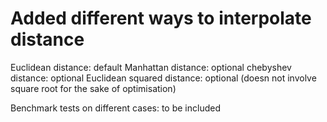 # Added different ways to interpolate distance

Euclidean distance: default
Manhattan distance: optional
chebyshev distance: optional
Euclidean squared distance: optional (doesn not involve square root for the sake of optimisation)

Benchmark tests on different cases: to be included
<!-- # Benchmarks

*Exploring the performance of `XCALibre.jl`*

## Introduction
---

This space will be used to explore the performance of various flow solvers and `XCALibre.jl` more broadly, and tests/benchmarks will be added as they become available. Eventually, our hope is to have benchmarks for all the solvers available in `XCALibre.jl`, but this will take time. Users are welcome to share their own benchmarks.

In general, it is accepted that benchmarking code is no easy task. Benchmarks that explore relative performance between different functionality within the same codebase tend to be easier, or more reliable. However, when comparing performance of "similar" functionality between different codebases is particularly challenging, and comparing the performance of different CFD codes is no exception. This is due to different implementation choices, difference in numerics, algorithm differences, etc., etc. Thus, it should be stressed that any results discussed herein should be accepted in this context. To enable some degree of transparency, our goal is to make all benchmark results and setup available to the community for scrutiny. Benchmark cases will be published in a separate Github repository, [`XCALibre_benchmarks`](https://github.com/mberto79/XCALibre_benchmarks). Any errors or methodology inconsistencies identified by the community can be identified, and we encourage user to report them.

Due to licensing considerations, it is not possible to report any direct benchmarks comparing performance between `XCALibre.jl` and commercial CFD codes. Thus, unless otherwise stated, the benchmarks included here are all likely to compare performance against [OpenFOAM (foundation)](https://openfoam.org/) or [OpenFOAM (ESI)](https://www.openfoam.com/). Specific versions used will be reported (and updated as far as possible). It should be stressed that the main `XCALibre.jl` developers are all OpenFOAM users and we hold this CFD package is very high regard, and as an established open-source CFD code it makes a perfect candidate to use in our benchmarking efforts, especially for ouf CPU implementation performance. 

This page will be updated as new results become available, but do bare with us, this exercise will take time. Thanks!

## Laminar incompressible solver (3D)
---

### Case and set up information

In this first benchmark, the performance of the *laminar solver* implementation in `XCALibre.jl` is explored. The configuration corresponds to a backward-facing step geometry with a mesh with approximately 500,000 cells. The test case mesh file, along with setup files for both `XCALibre.jl` and OpenFOAM can be found [here](https://github.com/mberto79/XCALibre_benchmarks/tree/main/3D_BFS_laminar).

The following cases were tested:

| Case    | Code | Version | Backend |Variable | Solver | Preconditioner |
| -------- | ----|---------|---------|---------|--------|---------------|
| OF11 Similar | OpenFOAM  | OpenFOAM 11 (foundation) | CPU | Velocity \\ Pressure | PBiCGStab \\ PCG | diagonal \\ diagonal |
| OF11 Best | OpenFOAM  | OpenFOAM 11 (foundation) |  CPU |Velocity \\ Pressure | PBiCGStab \\ GAMG | DILU \\ none |
| v0.3.2 | `XCALibre.jl` | v0.3.2 (Julia v0.10.6)  |  CPU |Velocity \\ Pressure | BiCGStab \\ CG | diagonal \\ diagonal |
| v0.3.3 | `XCALibre.jl` | v0.3.3 (Julia v0.10.6)  |  CPU |Velocity \\ Pressure | BiCGStab \\ CG | diagonal \\ diagonal |
| v0.3.2 GPU | `XCALibre.jl` | v0.3.2 (Julia v0.10.6)  |  GPU |Velocity \\ Pressure | BiCGStab \\ CG | diagonal \\ diagonal |
| v0.3.3 GPU | `XCALibre.jl` | v0.3.3 (Julia v0.10.6)  |  GPU |Velocity \\ Pressure | BiCGStab \\ CG | diagonal \\ diagonal |

Notice that the `OF11 Similar` case aims to provide a configuration in OpenFOAM that is comparable to the numerical setup used (and available) in `XCALibre.jl`. The `OF11 Best` uses the most performant setup available in OpenFOAM, in terms of the linear solver and preconditioner combination. Discretisation schemes and solver tolerance are kept as similar as possible for all cases. The `XCALibre.jl` test cases aim to provide relative performance between difference versions and backends.

### Hardware

All tests were performed on an ASUS TUF Gaming A15 FA506 with 16Gb of RAM, an AMD Ryzen™ 7 4800H CPU and. GPU test cases ran on the laptop's NVIDIA RTX 2060 with 6Gb of VRAM. Ubuntu 21.04 LTS was the operating system and it was set up to "performance" mode to ensure that power was reduced during tests (particularly important of GPU tests).

### Results

The execution time for the various test cases is shown in the figure below. This is the total time required to complete 500 iterations. This includes memory allocation time and a single write-to-file event. The cases were run with an increasing number of CPUs, ranging from 1 to 8 CPU cores.

![Execution time](figures/benchmarks/laminar_3D_BFS/execution_time_comparision.svg)

Firstly, the results show that there has been a substantial performance improvement in the latest version of `XCALibre.jl` (v0.3.3). In version v0.3.2, `XCALibre.jl` was generally slower than OpenFOAM when using a similar numerical setup (*OF11 Similar*), with the exception of cases where low CPU cores were used. In v0.3.3, `XCALibre.jl` is showing faster computing than the *OF11 Similar* regardless of the number of cores used. However, when OpenFOAM is setup using the more advanced solvers (i.e. GAMG) and preconditioners available (e.g. DILU), it achieves a further reduction in compute time. However, when executing on a modest NVIDIA RTX 2060 GPU backend, `XCALibre.jl` is able to complete the calculation at even lower computation times. 

To better understand the performance gains achieved in `XCALibre.jl` v0.3.3, the relative computation time is plotted in the figure below. Notice that the "speed up" figures shown are found by dividing the runtime for a given case with the simulation time for a single core run when using v0.3.2. In a nutshell, the results show that v0.3.3 achieves performance gains in the range of 2-5x. Also, the most performance configuration in OpenFOAM (*OF11 Best*) has gains in the range of 2-8x. This is encouraging, but highlights that there is still room to improve performance in the CPU implementation of the laminar solver in `XCALibre.jl`. It is also encouraging to see that `XCALibre.jl` GPU performance is significantly faster that both OpenFOAM and `XCALibre.jl` (on CPU) with a speed up of approximately 17x. A considerable performance  gain for the GPU implementation is also achieved in v0.3.3 compared to v0.3.2. Internally, the major change was a change of the sparse matrix storage format from CSC to CSR, which allows the use of optimised sparse matrix operations (available in `CUDA.jl`), but also the re-implementation of some kernel to take advantage of the row storage used in the CSR format. 

![Speed up comparison](figures/benchmarks/laminar_3D_BFS/speedup_vs_v0.3.2.svg)

Lastly, the scaling behaviour of the codes has been explored and shown in the figure below. In a nutshell, OpenFOAM shows the best scaling overall, specially for case *OF1 Similar*. The latest version of `XCALibre.jl` is showing a similar trend to the *OF11 Best* case, but the results point to the need to further improve the implementation in `XCALibre.jl` to improve its scaling behaviour.

![Parallel scaling](figures/benchmarks/laminar_3D_BFS/parallel_scaling.svg)
 -->
